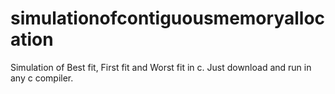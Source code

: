 # simulationofcontiguousmemoryallocation
Simulation of Best fit, First fit and Worst fit in c. Just download and run in any c compiler.
